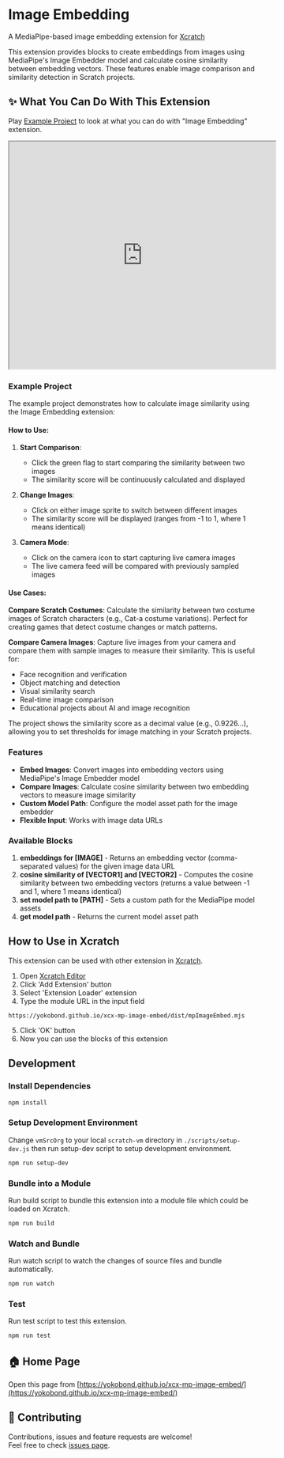 # Image Embedding
A MediaPipe-based image embedding extension for [Xcratch](https://xcratch.github.io/)

This extension provides blocks to create embeddings from images using MediaPipe's Image Embedder model and calculate cosine similarity between embedding vectors. These features enable image comparison and similarity detection in Scratch projects.


## ✨ What You Can Do With This Extension

Play [Example Project](https://xcratch.github.io/editor/#https://yokobond.github.io/xcx-mp-image-embed/projects/example.sb3) to look at what you can do with "Image Embedding" extension. 
<iframe src="https://xcratch.github.io/editor/player#https://yokobond.github.io/xcx-mp-image-embed/projects/example.sb3" width="540px" height="460px" allow="camera"></iframe>

### Example Project

The example project demonstrates how to calculate image similarity using the Image Embedding extension:

#### How to Use:

1. **Start Comparison**: 
   - Click the green flag to start comparing the similarity between two images
   - The similarity score will be continuously calculated and displayed

2. **Change Images**: 
   - Click on either image sprite to switch between different images
   - The similarity score will be displayed (ranges from -1 to 1, where 1 means identical)

3. **Camera Mode**:
   - Click on the camera icon to start capturing live camera images
   - The live camera feed will be compared with previously sampled images

#### Use Cases:

**Compare Scratch Costumes**: Calculate the similarity between two costume images of Scratch characters (e.g., Cat-a costume variations). Perfect for creating games that detect costume changes or match patterns.

**Compare Camera Images**: Capture live images from your camera and compare them with sample images to measure their similarity. This is useful for:
- Face recognition and verification
- Object matching and detection
- Visual similarity search
- Real-time image comparison
- Educational projects about AI and image recognition

The project shows the similarity score as a decimal value (e.g., 0.9226...), allowing you to set thresholds for image matching in your Scratch projects.

### Features

- **Embed Images**: Convert images into embedding vectors using MediaPipe's Image Embedder model
- **Compare Images**: Calculate cosine similarity between two embedding vectors to measure image similarity
- **Custom Model Path**: Configure the model asset path for the image embedder
- **Flexible Input**: Works with image data URLs

### Available Blocks

1. **embeddings for [IMAGE]** - Returns an embedding vector (comma-separated values) for the given image data URL
2. **cosine similarity of [VECTOR1] and [VECTOR2]** - Computes the cosine similarity between two embedding vectors (returns a value between -1 and 1, where 1 means identical)
3. **set model path to [PATH]** - Sets a custom path for the MediaPipe model assets
4. **get model path** - Returns the current model asset path


## How to Use in Xcratch

This extension can be used with other extension in [Xcratch](https://xcratch.github.io/). 
1. Open [Xcratch Editor](https://xcratch.github.io/editor)
2. Click 'Add Extension' button
3. Select 'Extension Loader' extension
4. Type the module URL in the input field 
```
https://yokobond.github.io/xcx-mp-image-embed/dist/mpImageEmbed.mjs
```
5. Click 'OK' button
6. Now you can use the blocks of this extension


## Development

### Install Dependencies

```sh
npm install
```

### Setup Development Environment

Change ```vmSrcOrg``` to your local ```scratch-vm``` directory in ```./scripts/setup-dev.js``` then run setup-dev script to setup development environment.

```sh
npm run setup-dev
```

### Bundle into a Module

Run build script to bundle this extension into a module file which could be loaded on Xcratch.

```sh
npm run build
```

### Watch and Bundle

Run watch script to watch the changes of source files and bundle automatically.

```sh
npm run watch
```

### Test

Run test script to test this extension.

```sh
npm run test
```


## 🏠 Home Page

Open this page from [https://yokobond.github.io/xcx-mp-image-embed/](https://yokobond.github.io/xcx-mp-image-embed/)


## 🤝 Contributing

Contributions, issues and feature requests are welcome!<br />Feel free to check [issues page](https://github.com/yokobond/xcx-mp-image-embed/issues). 
